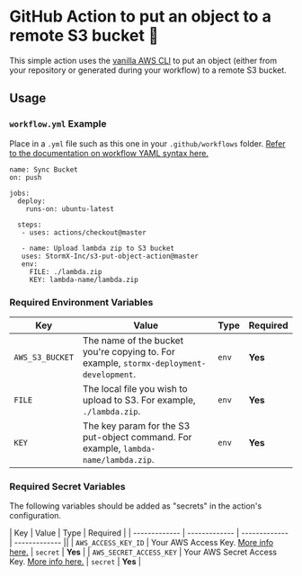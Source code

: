 # GitHub Action to put an object to a remote S3 bucket 🔄 

This simple action uses the [vanilla AWS CLI](https://docs.aws.amazon.com/cli/index.html) to put an object (either from your repository or generated during your workflow) to a remote S3 bucket.

## Usage

### `workflow.yml` Example

Place in a `.yml` file such as this one in your `.github/workflows` folder. [Refer to the documentation on workflow YAML syntax here.](https://help.github.com/en/articles/workflow-syntax-for-github-actions)

```
name: Sync Bucket
on: push

jobs:
  deploy:
    runs-on: ubuntu-latest
    
  steps:
   - uses: actions/checkout@master
   
   - name: Upload lambda zip to S3 bucket
   uses: StormX-Inc/s3-put-object-action@master
   env:
     FILE: ./lambda.zip
     KEY: lambda-name/lambda.zip
```


### Required Environment Variables

| Key | Value | Type | Required |
| ------------- | ------------- | ------------- | ------------- |
| `AWS_S3_BUCKET` | The name of the bucket you're copying to. For example, `stormx-deployment-development`. | `env` | **Yes** 
| `FILE` | The local file you wish to upload to S3. For example, `./lambda.zip`. | `env` | **Yes** |
| `KEY` | The key param for the S3 put-object command. For example, `lambda-name/lambda.zip`. | `env` | **Yes** |


### Required Secret Variables

The following variables should be added as "secrets" in the action's configuration.

| Key | Value | Type | Required |
| ------------- | ------------- | ------------- | ------------- ||
| `AWS_ACCESS_KEY_ID` | Your AWS Access Key. [More info here.](https://docs.aws.amazon.com/general/latest/gr/managing-aws-access-keys.html) | `secret` | **Yes** |
| `AWS_SECRET_ACCESS_KEY` | Your AWS Secret Access Key. [More info here.](https://docs.aws.amazon.com/general/latest/gr/managing-aws-access-keys.html) | `secret` | **Yes** |
